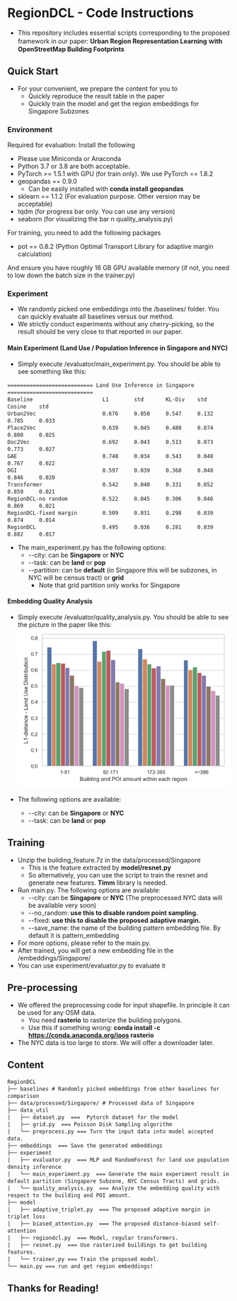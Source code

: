 # RegionDCL - Code Instructions

- This repository includes essential scripts corresponding to the proposed framework in our paper:  **Urban Region Representation Learning ｗith OpenStreetMap Building Footprints**

## Quick Start

- For your convenient, we prepare the content for you to 
  - Quickly reproduce the result table in the paper
  - Quickly train the model and get the region embeddings for Singapore Subzones

### Environment

Required for evaluation: Install the following 

- Please use Miniconda or Anaconda
- Python 3.7 or 3.8 are both acceptable.
- PyTorch >= 1.5.1 with GPU (for train only). We use PyTorch == 1.8.2
- geopandas == 0.9.0 
  - Can be easily installed with **conda install geopandas**
- sklearn == 1.1.2 (For evaluation purpose. Other version may be acceptable)
- tqdm (for progress bar only. You can use any version)
- seaborn (for visualizing the bar n quality_analysis.py)

For training, you need to add the following packages

- pot == 0.8.2 (Python Optimal Transport Library for adaptive margin calculation)

And ensure you have roughly 16 GB GPU available memory (if not, you need to low down the batch size in the trainer.py)

### Experiment

- We randomly picked one embeddings into the /baselines/ folder. You can quickly evaluate all baselines versus our method. 
- We strictly conduct experiments without any cherry-picking, so the result should be very close to that reported in our paper.

#### Main Experiment (Land Use / Population Inference in Singapore and NYC)

- Simply execute /evaluator/main_experiment.py. You should be able to see something like this:

```
=========================== Land Use Inference in Singapore ===========================
Baseline                      L1        std       KL-Div    std       Cosine    std       
Urban2Vec                     0.676     0.050     0.547     0.132     0.785     0.033     
Place2Vec                     0.639     0.045     0.480     0.074     0.808     0.025     
Doc2Vec                       0.692     0.043     0.513     0.073     0.773     0.027     
GAE                           0.748     0.034     0.543     0.048     0.767     0.022     
DGI                           0.597     0.039     0.368     0.048     0.846     0.020     
Transformer                   0.542     0.040     0.331     0.052     0.859     0.021     
RegionDCL-no random           0.522     0.045     0.306     0.046     0.869     0.021     
RegionDCL-fixed margin        0.509     0.031     0.298     0.039     0.874     0.014     
RegionDCL                     0.495     0.036     0.281     0.039     0.882     0.017     
```

- The main_experiment.py has the following options:
  - --city: can be **Singapore** or **NYC**
  - --task: can be **land** or **pop**
  - --partition: can be **default** (in Singapore this will be subzones, in NYC will be census tract) or **grid**
    - Note that grid partition only works for Singapore

#### Embedding Quality Analysis

- Simply execute /evaluator/quality_analysis.py. You should be able to see the picture in the paper like this:![singapore_data_sparsity_land_use](.\visualization\singapore_data_sparsity_land_use.png)

- The following options are available:
  - --city: can be **Singapore** or **NYC**
  - --task: can be **land** or **pop**

## Training

- Unzip the building_feature.7z in the data/processed/Singapore 
  - This is the feature extracted by **model/resnet.py**
  - So alternatively, you can use the script to train the resnet and generate new features. **Timm** library is needed.
- Run main.py. The following options are available:
  - --city: can be **Singapore** or **NYC** (The preprocessed NYC data will be available very soon)
  - --no_random: **use this to disable random point sampling.**
  - --fixed: **use this to disable the proposed adaptive margin.**
  - --save_name: the name of the building pattern embedding file. By default it is pattern_embedding
- For more options, please refer to the main.py.
- After trained, you will get a new embedding file in the /embeddings/Singapore/
- You can use experiment/evaluator.py to evaluate it

## Pre-processing

- We offered the preprocessing code for input shapefile. In principle it can be used for any OSM data.
  - You need **rasterio** to rasterize the building polygons. 
  - Use this if something wrong: **conda install -c https://conda.anaconda.org/ioos rasterio**
- The NYC data is too large to store. We will offer a downloader later.

## Content

```
RegionDCL
├── baselines # Randomly picked embeddings from other baselines for comparison
├── data/processed/Singapore/ # Processed data of Singapore
├── data_util
|	├── dataset.py  ===  Pytorch dataset for the model
|	├── grid.py  === Poisson Disk Sampling algorithm
|	└── preprocess.py === Turn the input data into model accepted data.
├── embeddings  === Save the generated embeddings
├── experiment
|	├── evaluator.py  === MLP and RandomForest for land use population density inference
|	└── main_experiment.py  === Generate the main experiment result in default partition (Singapore Subzone, NYC Census Tracts) and grids.
|	└── quality_analysis.py  === Analyze the embedding quality with respect to the building and POI amount.
├── model
|	├── adaptive_triplet.py  === The proposed adaptive margin in triplet loss
|	├── biased_attention.py  === The proposed distance-biased self-attention
|	├── regiondcl.py  === Model, regular transformers.
|	├── resnet.py  === Use rasterized buildings to get building features.
|	└── trainer.py === Train the proposed model.
└── main.py === run and get region embeddings!

```

## Thanks for Reading!
